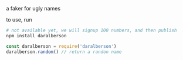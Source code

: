 a faker for ugly names

to use, run

```sh
# not available yet, we will signup 100 numbers, and then publish
npm install daralberson
```

```js
const daralberson = require('daralberson')
daralberson.random() // return a randon name
```

